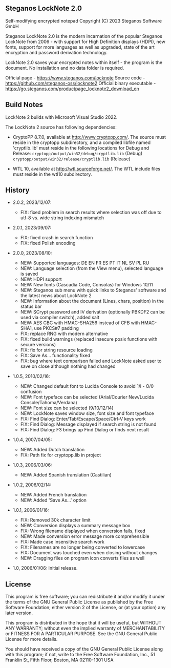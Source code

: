 Steganos LockNote 2.0
---------------------
Self-modifying encrypted notepad
Copyright (C) 2023 Steganos Software GmbH

Steganos LockNote 2.0 is the modern incarnation of the popular Steganos LockNote from 2006 - with support
for High Definition displays (HDPI), new fonts, support for more languages as well as upgraded, state of
the art encryption and password derivation technology.

LockNote 2.0 saves your encrypted notes within itself - the program is the document. No installation and no
data folder is required.

Official page - https://www.steganos.com/locknote
Source code - https://github.com/steganos-oss/locknote2
Official binary executable - https://go.steganos.com/productpage_locknote2_download_en


Build Notes
-----------

LockNote 2 builds with Microsoft Visual Studio 2022.

The LockNote 2 source has following dependencies:

* CryptoPP 8.7.0, available at http://www.cryptopp.com/.
  The source must reside in the cryptopp subdirectory, and a compiled libfile
  named 'cryptlib.lib' must reside in the following locations for Debug and Release:
  ```cryptopp/output/win32/debug/cryptlib.lib``` (Debug)
  ```cryptopp/output/win32/release/cryptlib.lib``` (Release)

* WTL 10, available at http://wtl.sourceforge.net/.
  The WTL include files must reside in the wtl10 subdirectory.


History
-------

* 2.0.2, 2023/12/07:
	- FIX: fixed problem in search results where selection was off due to utf-8 vs. wide string indexing mismatch
	
* 2.0.1, 2023/09/07:
	- FIX: fixed crash in search function
	- FIX: fixed Polish encoding
	
* 2.0.0, 2023/08/10:
	- NEW: Supported languages: DE EN FR ES PT IT NL SV PL RU
	- NEW: Language selection (from the View menu), selected language is saved
	- NEW: HDPI support
	- NEW: New fonts (Cascadia Code, Consolas) for Windows 10/11
	- NEW: Steganos sub menu with quick links to Steganos' software and the latest news about LockNote 2
	- NEW: Information about the document (Lines, chars, position) in the status bar
	- NEW: SCrypt password and IV derivation (optionally PBKDF2 can be used via compiler switch), added salt
	- NEW: AES CBC with HMAC-SHA256 instead of CFB with HMAC-SHA1, use PKCS#7 padding
	- FIX: replace RNG with modern alternative
	- FIX: fixed build warnings (replaced insecure posix functions with secure versions)
	- FIX: fix for string resource loading
	- FIX: Save As... functionality fixed
	- FIX: bug where text comparison failed and LockNote asked user to save on close although nothing had changed
	
* 1.0.5, 2010/02/16:
	- NEW: Changed default font to Lucida Console to avoid 1/l - O/0 confusion
	- NEW: Font typeface can be selected (Arial/Courier New/Lucida Console/Tahoma/Verdana)
	- NEW: Font size can be selected (9/10/12/14)
	- NEW: LockNote saves window size, font size and font typeface
	- FIX: Find Dialog: Enter/Tab/Escape/Space/Ctrl-V keys work
	- FIX: Find Dialog: Message displayed if search string is not found
	- FIX: Find Dialog: F3 brings up Find Dialog or finds next result
	
* 1.0.4, 2007/04/05:
	- NEW: Added Dutch translation
	- FIX: Path fix for cryptopp.lib in project

* 1.0.3, 2006/03/06:
	- NEW: Added Spanish translation (Castilian)

* 1.0.2, 2006/02/14:
	- NEW: Added French translation
	- NEW: Added 'Save As...' option

* 1.0.1, 2006/01/16:
	- FIX: Removed 30k character limit
	- NEW: Conversion displays a summary message box
	- FIX: Wrong filename displayed when conversion fails, fixed
	- NEW: Made conversion error message more comprehensible
	- FIX: Made case insensitive search work
	- FIX: Filenames are no longer being converted to lowercase
	- FIX: Document was touched even when closing without changes
	- NEW: Dragging files on program icon converts files as well

* 1.0, 2006/01/06: Initial release.


License
-------

This program is free software; you can redistribute it and/or modify
it under the terms of the GNU General Public License as published by
the Free Software Foundation; either version 2 of the License, or
(at your option) any later version.

This program is distributed in the hope that it will be useful,
but WITHOUT ANY WARRANTY; without even the implied warranty of
MERCHANTABILITY or FITNESS FOR A PARTICULAR PURPOSE.  See the
GNU General Public License for more details.

You should have received a copy of the GNU General Public License
along with this program; if not, write to the Free Software
Foundation, Inc., 51 Franklin St, Fifth Floor, Boston, MA  02110-1301  USA
